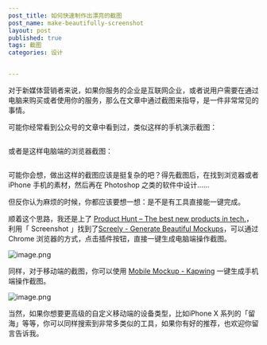 ```yaml
---
post_title: 如何快速制作出漂亮的截图
post_name: make-beautifully-screenshot
layout: post
published: true
tags: 截图
categories: 设计


---
```


<p>对于新媒体营销者来说，如果你服务的企业是互联网企业，或者说用户需要在通过电脑来购买或者使用你的服务，那么在文章中通过截图来指导，是一件非常常见的事情。</p>
<p>可能你经常看到公众号的文章中看到过，类似这样的手机演示截图：</p>
<p><img src="https://cdn.bpteach.com/images/20190402225430.PNG" alt=""></p>
<p>或者是这样电脑端的浏览器截图：</p>
<p><img src="https://cdn.bpteach.com/images/20190402222332.png" alt=""></p>
<p>可能你会想，做出这样的截图应该是挺复杂的吧？得先截图后，在找到浏览器或者 iPhone 手机的素材，然后再在 Photoshop 之类的软件中设计……</p>
<p>但反你认为麻烦的时候，你都应该要想一想：是不是有工具直接能一键完成。</p>
<p>顺着这个思路，我还是上了 <a href="https://www.producthunt.com/#">Product Hunt – The best new products in tech.</a>，利用「 Screenshot 」找到了<a href="https://www.screely.com/">Screely - Generate Beautiful Mockups</a>，可以通过 Chrome 浏览器的方式，点击插件按钮，直接一键生成电脑端操作截图。</p>
<p><img src="https://cdn.nlark.com/yuque/0/2019/png/152603/1552223236739-b16e9b6a-3041-4073-94a3-66af6a321555.png?x-oss-process=image/resize,w_2000" alt="image.png" title="image.png"></p>
<p>同样，对于移动端的截图，你可以使用 <a href="https://www.kapwing.com/mobile-mockup">Mobile Mockup - Kapwing</a> 一键生成手机端操作截图。</p>
<p><img src="https://cdn.nlark.com/yuque/0/2019/png/152603/1552223512303-465c7f88-e518-4742-9d1e-b7358feb93ee.png" alt="image.png" title="image.png"></p>
<p>当然，如果你想要更高级的自定义移动端的设备类型，比如iPhone X 系列的「留海」等等，你可以同样搜索到非常多类似的工具，如果你有好的推荐，也欢迎你留言告诉我。</p>

